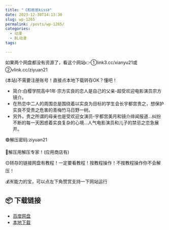 ```yaml
---
title: "《和爸爸kiss》"
date: 2023-12-30T14:13:30
slug: wp-1265
permalink: /posts/wp-1265/
categories:
  - 动漫
  - BL动漫
tags:

---
```


如果两个网盘都没有资源了，看这个网站👉①link3.cc/xianyu21或②vlink.cc/ziyuan21

(本站)不需要注册账号！直接点本地下载转存OK？懂吧！

*   简介:白樱学院高中1年·宗方实良的恋人是自己的父亲-超受欢迎电影演员宗方镜介。
*   在热恋中二人的周围总是围绕着以实良为目标的学生会长宇都宫贵之，想保护实良不受贵之危害的青梅竹马日野一树。
*   另外，贵之所谓的母亲也是受欢迎女演员-宇都宫美月和镜介绯闻报道…纠纷不断的每一天困惑着实良复杂的心境…人气电影演员和儿子的禁忌之恋急展开。

🟢解压密码:ziyuan21

🔵解压用解压专家！(应用商店有)

🟡转存的链接网盘有教程！一定要看教程！按教程操作！不按教程操作你不会解压！

💰🈶能力的宝，可以点左下角赞赏支持一下网站运行

## 📦 下载链接
- [百度网盘](https://blziyuan21.com/pay-download/1265?key=d3f1e21c95&down_id=0)
- [本地下载](https://blziyuan21.com/pay-download/1265?key=d3f1e21c95&down_id=1)

